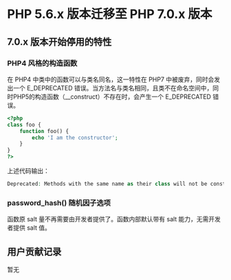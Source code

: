 # PHP 5.6.x 版本迁移至 PHP 7.0.x 版本
## 7.0.x 版本开始停用的特性
### PHP4 风格的构造函数
在 PHP4 中类中的函数可以与类名同名，这一特性在 PHP7 中被废弃，同时会发出一个 E_DEPRECATED 错误。当方法名与类名相同，且类不在命名空间中，同时PHP5的构造函数（__construct）不存在时，会产生一个 E_DEPRECATED 错误。
```PHP
<?php
class foo {
    function foo() {
        echo 'I am the constructor';
    }
}
?>
```
上述代码输出：
```PHP
Deprecated: Methods with the same name as their class will not be constructors in a future version of PHP; foo has a deprecated constructor in example.php on line 3
```

### password_hash() 随机因子选项
函数原 salt 量不再需要由开发者提供了。函数内部默认带有 salt 能力，无需开发者提供 salt 值。

## 用户贡献记录
暂无
